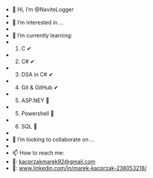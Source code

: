 - 👋 Hi, I’m @NaviteLogger
- 
- 👀 I’m interested in ...
- 
- 🌱 I’m currently learning:
- 1. C ✔
- 2. C# ✔
- 3. DSA in C# ✔
- 4. Git & GitHub ✔
- 5. ASP.NEY 🔎
- 5. Powershell 🔎
- 6. SQL 🔎
- 
- 💞️ I’m looking to collaborate on ...
- 
- 📫 How to reach me:
- 📩: kacprzakmarek92@gmail.com 
- 💬: www.linkedin.com/in/marek-kacprzak-238053218/



<!---
NaviteLogger/NaviteLogger is a ✨ special ✨ repository because its `README.md` (this file) appears on your GitHub profile.
You can click the Preview link to take a look at your changes.
--->
